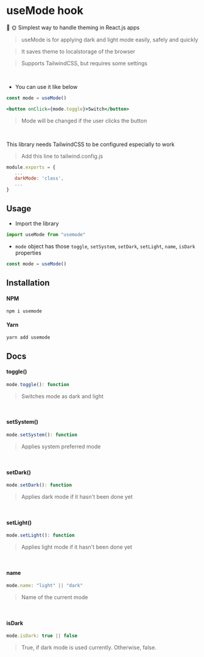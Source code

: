 # useMode hook
🌙 🌞 Simplest way to handle theming in React.js apps

> useMode is for applying dark and light mode easily, safely and quickly

> It saves theme to localstorage of the browser

> Supports TailwindCSS, but requires some settings

<br>

- You can use it like below
```jsx
const mode = useMode()
```
```jsx
<button onClick={mode.toggle}>Switch</button>

```

> Mode will be changed if the user clicks the button

<br>

This library needs TailwindCSS to be configured especially to work

> Add this line to tailwind.config.js 
```javascript
module.exports = {
   ...
   darkMode: 'class',
   ...
}
```

## Usage
- Import the library

```jsx
import useMode from "usemode"
```

- `mode` object has those `toggle`, `setSystem`, `setDark`, `setLight`, `name`, `isDark` properties

```jsx
const mode = useMode()
```

## Installation

#### NPM
```
npm i usemode
```

#### Yarn
```
yarn add usemode
```

## Docs

#### toggle()
```jsx
mode.toggle(): function
```
> Switches mode as dark and light

<br/>

#### setSystem()
```jsx
mode.setSystem(): function
```
> Applies system preferred mode

<br/>

#### setDark()
```jsx
mode.setDark(): function
```
> Applies dark mode if it hasn't been done yet

<br/>

#### setLight()
```jsx
mode.setLight(): function
```
> Applies light mode if it hasn't been done yet

<br/>

#### name
```jsx
mode.name: "light" || "dark"
```
> Name of the current mode

<br/>

#### isDark
```jsx
mode.isDark: true || false
```
> True, if dark mode is used currently. Otherwise, false.
